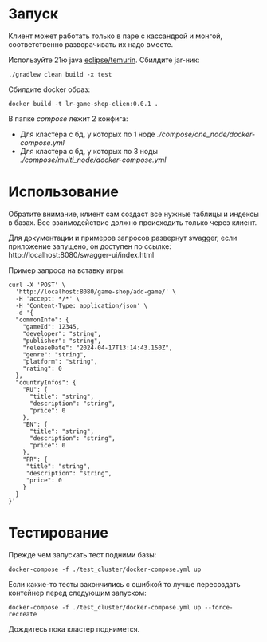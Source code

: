 # Запуск

Клиент может работать только в паре с кассандрой и монгой, соответственно разворачивать
их надо вместе.

Используйте 21ю java [eclipse/temurin](https://projects.eclipse.org/projects/adoptium.temurin). Сбилдите jar-ник:

```shell
./gradlew clean build -x test
```

Сбилдите docker образ:

```shell
docker build -t lr-game-shop-clien:0.0.1 .
```

В папке _compose_ лежит 2 конфига:

* Для кластера с бд, у которых по 1 ноде _./compose/one_node/docker-compose.yml_
* Для кластера с бд, у которых по 3 ноды _./compose/multi_node/docker-compose.yml_

# Использование
Обратите внимание, клиент сам создаст все нужные таблицы и индексы в базах. 
Все взаимодействие должно происходить только через клиент.

Для документации и примеров запросов развернут swagger, если приложение запущено,
он доступен по ссылке: http://localhost:8080/swagger-ui/index.html

Пример запроса на вставку игры:

```
curl -X 'POST' \
  'http://localhost:8080/game-shop/add-game/' \
  -H 'accept: */*' \
  -H 'Content-Type: application/json' \
  -d '{
  "commonInfo": {
    "gameId": 12345,
    "developer": "string",
    "publisher": "string",
    "releaseDate": "2024-04-17T13:14:43.150Z",
    "genre": "string",
    "platform": "string",
    "rating": 0
  },
  "countryInfos": {
    "RU": {
      "title": "string",
      "description": "string",
      "price": 0
    },
    "EN": {
      "title": "string",
      "description": "string",
      "price": 0
    },
    "FR": {
     "title": "string",
     "description": "string",
     "price": 0
    }
  }
}'
```

# Тестирование

Прежде чем запускать тест подними базы:

```shell
docker-compose -f ./test_cluster/docker-compose.yml up
```

Если какие-то тесты закончились с ошибкой то лучше пересоздать контейнер
перед следующим запуском:

```shell
docker-compose -f ./test_cluster/docker-compose.yml up --force-recreate
```

Дождитесь пока кластер поднимется.